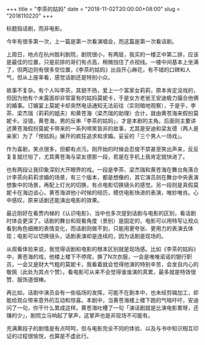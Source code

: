 +++
title = "李茶的姑妈"
date = "2018-11-02T20:00:00+08:00"
slug = "2018110220"
+++

标题指话剧，而非电影。

今年有很多第一次，上一篇是第一次看演唱会，而这篇是第一次看话剧。

上周日，地点在杭州胜利剧院，剧院很小，有两层，我买的一楼正中第二排，应该是最佳的位置，只是前排的哥们有点高，稍微挡住了点视线。一楼中间基本上坐满了，但两边则有很多空位置，《李茶的姑妈》出自开心麻花，有不错的口碑和人气，但从上座率看，感觉话剧还是特别小众。

故事不复杂。有个人叫李茶，其貌不扬，爱上一个富家女莉莉，原本肯定没戏的，但因为他有个未露面却非常富有的姑妈莫妮卡，于是女方老爸王安迪极力撮合他俩的婚事。订婚宴上莫妮卡却突然电话通知无法前往（实则暗地观察），于是乎，李茶、梁杰瑞（莉莉的姐夫）和黄苍海（梁杰瑞的助理）合计，就由黄苍海来假扮莫妮卡。没错，黄苍海，男的反串「李茶的姑妈」，才是本剧的主角。后面则主要讲述黄苍海假扮莫妮卡带来的一系列啼笑皆非的故事，尤其是安迪和梁友德（两人是亲家）为了「傍姑妈」展开的疯狂追求和求婚。妥妥的「三个男人一场戏」。

作为喜剧，笑点很多，但都有点污。刚开始的时候会忍俊不禁甚至笑出声来，反反复复就烂俗了，尤其黄苍海与梁友德那一段，若是在手机上我肯定就快进了。

也有两段让我印象深刻大开眼界的戏。一段是李茶、梁杰瑞和黄苍海在舞台角落合计李茶向莉莉求婚的场景，有三个版本，都是想像的，其它演员则在舞台中央表演想象中的场景，再配上灯光的切换，有点电影切换镜头的感觉。另一段则是真假莫妮卡在海边谈心，黄苍海讲他小时候的经历，模仿电影快进的表演，唯妙唯肖。心中感叹，原来话剧还能演出电影的效果。

最近刚好在看贾内梯的《认识电影》，当中也多次提到话剧与电影的区别，看话剧时体会更深了。话剧的舞台和观看角度（景别）是固定的，电影可以用特写让观众看到角色细微的表情变化，而话剧则做不到，只能用更夸张、更用力的表演去体现；电影可以切换镜头，话剧表演却是连续的，因为话剧是现场的。

从观看体验来说，我觉得话剧和电影的根本区别就是现场感。比如《李茶的姑妈》中，黄苍海的戏，他楼上楼下不停爬，换了N次衣服，一会是唯唯诺诺的银行职员，一会又是财大气粗的莫妮卡，我看着就会觉得他演的特别辛苦，会发自内心的敬佩（此处为其点个赞）。看电影可从来不会觉得谁谁演的真累，最多就是特效很赞、服饰道很棒。

再比如，话剧中演员会有一些临场的发挥，可能不在剧本中，也未经剪辑加工，却能给观众带来意外的互动和惊喜。本剧中，当黄苍海楼上楼下跑的气喘吁吁，安迪问了一句，你干什么累成这样。黄苍海吐槽了一句「演话剧就是比演电影累呀，还赚的少」，剧院立马响起了掌声，这掌声也是非现场不可能有。

充满黄段子的剧情是有点呵呵，但与电影完全不同的体验、以及与书中知识相互印证的过程很愉悦，也算是不虚此行。

